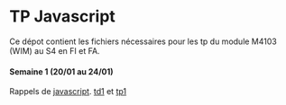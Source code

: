 # TP Javascript
Ce dépot contient les fichiers nécessaires
pour les tp du module M4103 (WIM)  au S4 en FI
et FA.


#### Semaine 1 (20/01 au 24/01)
Rappels de [javascript](/cours/js.pdf). [td1](/tp_js) et [tp1](/tp_js)



